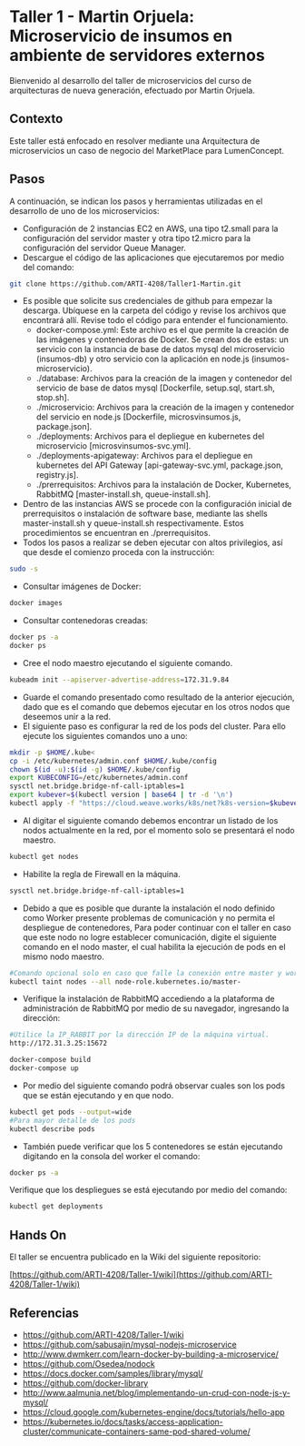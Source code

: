 # Taller 1 - Martin Orjuela: Microservicio de insumos en ambiente de servidores externos

Bienvenido al desarrollo del taller de microservicios del curso de arquitecturas de nueva generación, efectuado por Martin Orjuela.

## Contexto
Este taller está enfocado en resolver mediante una Arquitectura de microservicios un caso de negocio del MarketPlace para LumenConcept.

## Pasos
A continuación, se indican los pasos y herramientas utilizadas en el desarrollo de uno de los microservicios:

* Configuración de 2 instancias EC2 en AWS, una tipo t2.small para la configuración del servidor master y otra tipo t2.micro para la configuración del servidor Queue Manager.
* Descargue el código de las aplicaciones que ejecutaremos por medio del comando:
```sh
git clone https://github.com/ARTI-4208/Taller1-Martin.git
```
* Es posible que solicite sus credenciales de github para empezar la descarga. Ubíquese en la carpeta del código y revise los archivos que encontrará allí. Revise todo el código para entender el funcionamiento.
    * docker-compose.yml: Este archivo es el que permite la creación de las imágenes y contenedoras de Docker. Se crean dos de estas: un servicio con la instancia de base de datos mysql del microservicio (insumos-db) y otro servicio con la aplicación en node.js (insumos-microservicio).
	* ./database: Archivos para la creación de la imagen y contenedor del servicio de base de datos mysql [Dockerfile, setup.sql, start.sh, stop.sh].
	* ./microservicio: Archivos para la creación de la imagen y contenedor del servicio en node.js [Dockerfile, microsvinsumos.js, package.json].
	* ./deployments: Archivos para el depliegue en kubernetes del microservicio [microsvinsumos-svc.yml].
	* ./deployments-apigateway: Archivos para el depliegue en kubernetes del API Gateway [api-gateway-svc.yml, package.json, registry.js].
	* ./prerrequisitos: Archivos para la instalación de Docker, Kubernetes, RabbitMQ [master-install.sh, queue-install.sh].
* Dentro de las instancias AWS se procede con la configuración inicial de prerrequisitos o instalación de software base, mediante las shells master-install.sh y queue-install.sh respectivamente. Estos procedimientos se encuentran en ./prerrequisitos.
* Todos los pasos a realizar se deben ejecutar con altos privilegios, así que desde el comienzo proceda con la instrucción:
```sh
sudo -s
```
* Consultar imágenes de Docker:
```sh
docker images
```
* Consultar contenedoras creadas:
```sh
docker ps -a 
docker ps
```
* Cree el nodo maestro ejecutando el siguiente comando.
```sh
kubeadm init --apiserver-advertise-address=172.31.9.84 
```
* Guarde el comando presentado como resultado de la anterior ejecución, dado que es el comando que debemos ejecutar en los otros nodos que deseemos unir a la red.
* El siguiente paso es configurar la red de los pods del cluster. Para ello ejecute los siguientes comandos uno a uno:
```sh
mkdir -p $HOME/.kube<
cp -i /etc/kubernetes/admin.conf $HOME/.kube/config
chown $(id -u):$(id -g) $HOME/.kube/config
export KUBECONFIG=/etc/kubernetes/admin.conf
sysctl net.bridge.bridge-nf-call-iptables=1
export kubever=$(kubectl version | base64 | tr -d '\n')
kubectl apply -f "https://cloud.weave.works/k8s/net?k8s-version=$kubever"
```
* Al digitar el siguiente comando debemos encontrar un listado de los nodos actualmente en la red, por el momento solo se presentará el nodo maestro.
```sh
kubectl get nodes
```
* Habilite la regla de Firewall en la máquina.
```sh
sysctl net.bridge.bridge-nf-call-iptables=1
```
* Debido a que es posible que durante la instalación el nodo definido como Worker presente problemas de comunicación y no permita el despliegue de contenedores, Para poder continuar con el taller en caso que este nodo no logre establecer comunicación, digite el siguiente comando en el nodo master, el cual habilita la ejecución de pods en el mismo nodo maestro.
```sh
#Comando opcional solo en caso que falle la conexión entre master y worker 
kubectl taint nodes --all node-role.kubernetes.io/master- 
```
* Verifique la instalación de RabbitMQ accediendo a la plataforma de administración de RabbitMQ por medio de su navegador, ingresando la dirección:
```sh
#Utilice la IP_RABBIT por la dirección IP de la máquina virtual.
http://172.31.3.25:15672
```



```sh
docker-compose build
docker-compose up
```



* Por medio del siguiente comando podrá observar cuales son los pods que se están ejecutando y en que nodo.
```sh
kubectl get pods --output=wide
#Para mayor detalle de los pods
kubectl describe pods
```
* También puede verificar que los 5 contenedores se están ejecutando digitando en la consola del worker el comando:
```sh
docker ps -a
```
Verifique que los despliegues se está ejecutando por medio del comando:
```sh
kubectl get deployments
```






## Hands On
El taller se encuentra publicado en la Wiki del siguiente repositorio:

[https://github.com/ARTI-4208/Taller-1/wiki](https://github.com/ARTI-4208/Taller-1/wiki)

## Referencias

* https://github.com/ARTI-4208/Taller-1/wiki
* https://github.com/sabusajin/mysql-nodejs-microservice
* http://www.dwmkerr.com/learn-docker-by-building-a-microservice/
* https://github.com/Osedea/nodock
* https://docs.docker.com/samples/library/mysql/
* https://github.com/docker-library
* http://www.aalmunia.net/blog/implementando-un-crud-con-node-js-y-mysql/
* https://cloud.google.com/kubernetes-engine/docs/tutorials/hello-app
* https://kubernetes.io/docs/tasks/access-application-cluster/communicate-containers-same-pod-shared-volume/

